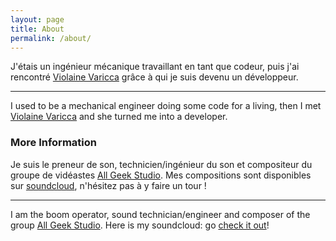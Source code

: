 ```yaml
---
layout: page
title: About
permalink: /about/
---
```

J'étais un ingénieur mécanique travaillant en tant que codeur, puis j'ai rencontré [Violaine Varicca](http://violainevaricca.fr/) grâce à qui je suis devenu un développeur.

-----

I used to be a mechanical engineer doing some code for a living, then I met [Violaine Varicca](http://violainevaricca.fr/) and she turned me into a developer.

### More Information

Je suis le preneur de son, technicien/ingénieur du son et compositeur du groupe de vidéastes [All Geek Studio](https://www.youtube.com/c/allgeekstudiotv).
Mes compositions sont disponibles sur [soundcloud](https://soundcloud.com/lucien-bill-1), n'hésitez pas à y faire un tour !

-----

I am the boom operator, sound technician/engineer and composer of the group [All Geek Studio](https://www.youtube.com/c/allgeekstudiotv).
Here is my soundcloud: go [check it out](https://soundcloud.com/lucien-bill-1)! 
